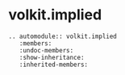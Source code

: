 # volkit.implied

```{eval-rst}
.. automodule:: volkit.implied
   :members:
   :undoc-members:
   :show-inheritance:
   :inherited-members:
```